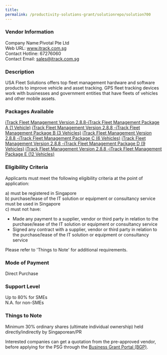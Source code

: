 ```yaml
---
title: 
permalink: /productivity-solutions-grant/solutionrepo/solution700
---
```


### Vendor Information
Company Name:Pivotal Pte Ltd <br>Web URL: www.itrack.com.sg <br>Contact Hotline: 67276060 <br>Contact Email: sales@itrack.com.sg <br>

### Description

USA Fleet Solutions offers top fleet management hardware and software products to improve vehicle and asset tracking. GPS fleet tracking devices work with businesses and government entities that have fleets of vehicles and other mobile assets.

### Packages Available

<a href='https://www.gobusiness.gov.sg/images/psg/Desensitised_PIVOTAL_20200188_Annex_3_Part_1.pdf' target='_blank'>iTrack Fleet Management Version 2.8.8-iTrack Fleet Management Package A (1 Vehicle)</a>
<a href='https://www.gobusiness.gov.sg/images/psg/Desensitised_PIVOTAL_20200188_Annex_3_Part_2.pdf' target='_blank'>iTrack Fleet Management Version 2.8.8 -iTrack Fleet Management Package B (3 Vehicles)</a>
<a href='https://www.gobusiness.gov.sg/images/psg/Desensitised_PIVOTAL_20200188_Annex_3_Part_3.pdf' target='_blank'>iTrack Fleet Management Version 2.8.8 -iTrack Fleet Management Package C (6 Vehicles)</a>
<a href='https://www.gobusiness.gov.sg/images/psg/Desensitised_PIVOTAL_20200188_Annex_3_Part_4.pdf' target='_blank'>iTrack Fleet Management Version 2.8.8 -iTrack Fleet Management Package D (9 Vehicles)</a>
<a href='https://www.gobusiness.gov.sg/images/psg/Desensitised_PIVOTAL_20200188_Annex_3_Part_5.pdf' target='_blank'>iTrack Fleet Management Version 2.8.8 -iTrack Fleet Management Package E (12 Vehicles)</a>

### Eligibility Criteria

Applicants must meet the following eligibility criteria at the point of application:

a) must be registered in Singapore <br>
b) purchase/lease of the IT solution or equipment or consultancy service must be used in Singapore <br>
c) must not have:
- Made any payment to a supplier, vendor or third party in relation to the purchase/lease of the IT solution or equipment or consultancy service
- Signed any contract with a supplier, vendor or third party in relation to the purchase/lease of the IT solution or equipment or consultancy service

Please refer to 'Things to Note' for additional requirements.

### Mode of Payment
Direct Purchase

### Support Level
Up to 80% for SMEs <br>
N.A. for non-SMEs

### Things to Note
Minimum 30% ordinary shares (ultimate individual ownership) held directly/indirectly by Singaporean/PR

Interested companies can get a quotation from the pre-approved vendor, before applying for the PSG through the <a target='_blank' href='https://www.businessgrants.gov.sg/'>Business Grant Portal (BGP)</a>.
